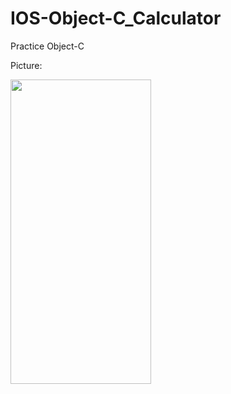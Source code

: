# IOS-Object-C_Calculator
Practice Object-C

Picture:

<img width="225" height="487" src="https://user-images.githubusercontent.com/31684311/109459066-03f67300-7a99-11eb-98bf-cfdd4ff704a4.png"/>
